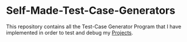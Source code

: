 # Self-Made-Test-Case-Generators
This repository contains all the Test-Case Generator Program that I have implemented in order to test and debug my [Projects](https://github.com/gbelwariar/Self-Made-Projects).
